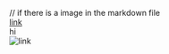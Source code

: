 
// if there is a image in the markdown file
\
[link](http://something.com)
\
hi
\
![link](image.jpg)

